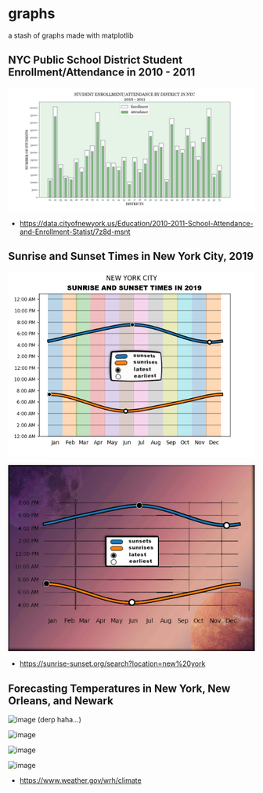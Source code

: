 # graphs
a stash of graphs made with matplotlib

## NYC Public School District Student Enrollment/Attendance in 2010 - 2011
![Graph of NYC Public School Enrollment/Attendance Data](https://github.com/joshnatis/graphs/blob/master/district_enrollment/forest_graph.png)

* https://data.cityofnewyork.us/Education/2010-2011-School-Attendance-and-Enrollment-Statist/7z8d-msnt

## Sunrise and Sunset Times in New York City, 2019
![Graph of Sunrise and Sunset Times in New York City, 2019, V1](https://github.com/joshnatis/graphs/blob/master/sunrise_and_sunset_times/g2.png)

![Graph of Sunrise and Sunset Times in New York City, 2019, V2](https://github.com/joshnatis/graphs/blob/master/sunrise_and_sunset_times/bg2.png)

* https://sunrise-sunset.org/search?location=new%20york

## Forecasting Temperatures in New York, New Orleans, and Newark

![image](https://github.com/joshnatis/graphs/assets/31445542/5c9fae37-79f1-408a-a2b8-c40e59d60179)
(derp haha...)

![image](https://github.com/joshnatis/graphs/assets/31445542/574835ef-63b0-4b4b-acca-5aaeac71cd43)

![image](https://github.com/joshnatis/graphs/assets/31445542/14f92906-e649-4745-9d86-6a08fee25bf9)

![image](https://github.com/joshnatis/graphs/assets/31445542/cf4fbde6-5f58-4292-894d-dbe4deb70ae4)

* https://www.weather.gov/wrh/climate
